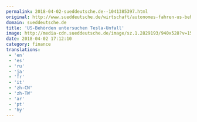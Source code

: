 ```yaml
---
permalink: 2018-04-02-sueddeutsche.de--1041385397.html
original: http://www.sueddeutsche.de/wirtschaft/autonomes-fahren-us-behoerden-untersuchen-tesla-unfall-1.3928084
domain: sueddeutsche.de
title: 'US-Behörden untersuchen Tesla-Unfall'
image: http://media-cdn.sueddeutsche.de/image/sz.1.2829193/940x528?v=1522676612
date: 2018-04-02 17:12:10
category: finance
translations: 
 - 'en'
 - 'es'
 - 'ru'
 - 'ja'
 - 'fr'
 - 'it'
 - 'zh-CN'
 - 'zh-TW'
 - 'ar'
 - 'pt'
 - 'hy'
---
```


